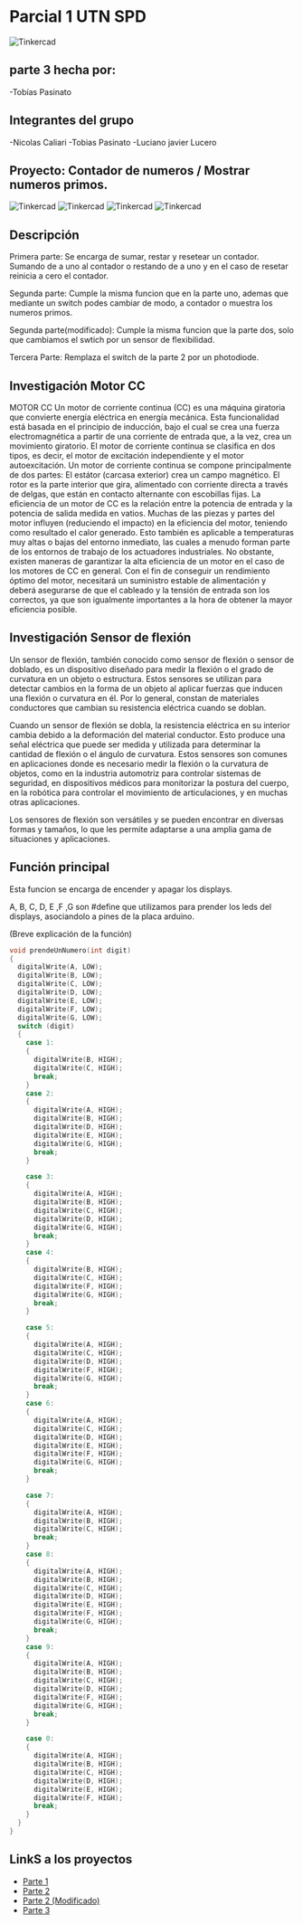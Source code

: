 # Parcial 1 UTN SPD
![Tinkercad](./img/img_portada.jpeg)


## parte 3 hecha por:
-Tobías Pasinato

## Integrantes del grupo
-Nicolas Caliari
-Tobias Pasinato
-Luciano javier Lucero

## Proyecto: Contador de numeros / Mostrar numeros primos.
![Tinkercad](./img/img_part1.jpeg)
![Tinkercad](./img/img_part2.jpeg)
![Tinkercad](./img/img_part2_modif.jpeg)
![Tinkercad](./img/img_part3.jpeg)


## Descripción
Primera parte: Se encarga de sumar, restar y resetear un contador. Sumando de a uno al contador o restando de a uno y en el caso de resetar reinicia a cero el contador.

Segunda parte: Cumple la misma funcion que en la parte uno, ademas que mediante un switch podes cambiar de modo, a contador o muestra los numeros primos.

Segunda parte(modificado): Cumple la misma funcion que la parte dos, solo que cambiamos el swtich por un sensor de flexibilidad.

Tercera Parte: Remplaza el switch de la parte 2 por un photodiode.

## Investigación Motor CC
MOTOR CC Un motor de corriente continua (CC) es una máquina giratoria que convierte energía eléctrica en energía mecánica. Esta funcionalidad está basada en el principio de inducción, bajo el cual se crea una fuerza electromagnética a partir de una corriente de entrada que, a la vez, crea un movimiento giratorio. El motor de corriente continua se clasifica en dos tipos, es decir, el motor de excitación independiente y el motor autoexcitación. Un motor de corriente continua se compone principalmente de dos partes: El estátor (carcasa exterior) crea un campo magnético. El rotor es la parte interior que gira, alimentado con corriente directa a través de delgas, que están en contacto alternante con escobillas fijas. La eficiencia de un motor de CC es la relación entre la potencia de entrada y la potencia de salida medida en vatios. Muchas de las piezas y partes del motor influyen (reduciendo el impacto) en la eficiencia del motor, teniendo como resultado el calor generado. Esto también es aplicable a temperaturas muy altas o bajas del entorno inmediato, las cuales a menudo forman parte de los entornos de trabajo de los actuadores industriales. No obstante, existen maneras de garantizar la alta eficiencia de un motor en el caso de los motores de CC en general. Con el fin de conseguir un rendimiento óptimo del motor, necesitará un suministro estable de alimentación y deberá asegurarse de que el cableado y la tensión de entrada son los correctos, ya que son igualmente importantes a la hora de obtener la mayor eficiencia posible.

## Investigación Sensor de flexión
Un sensor de flexión, también conocido como sensor de flexión o sensor de doblado, es un dispositivo diseñado para medir la flexión o el grado de curvatura en un objeto o estructura. Estos sensores se utilizan para detectar cambios en la forma de un objeto al aplicar fuerzas que inducen una flexión o curvatura en él. Por lo general, constan de materiales conductores que cambian su resistencia eléctrica cuando se doblan.

Cuando un sensor de flexión se dobla, la resistencia eléctrica en su interior cambia debido a la deformación del material conductor. Esto produce una señal eléctrica que puede ser medida y utilizada para determinar la cantidad de flexión o el ángulo de curvatura. Estos sensores son comunes en aplicaciones donde es necesario medir la flexión o la curvatura de objetos, como en la industria automotriz para controlar sistemas de seguridad, en dispositivos médicos para monitorizar la postura del cuerpo, en la robótica para controlar el movimiento de articulaciones, y en muchas otras aplicaciones.

Los sensores de flexión son versátiles y se pueden encontrar en diversas formas y tamaños, lo que les permite adaptarse a una amplia gama de situaciones y aplicaciones.

## Función principal
Esta funcion se encarga de encender y apagar los displays.

A, B, C, D, E ,F ,G son #define que utilizamos para prender los leds del displays, asociandolo a pines de la placa arduino.

(Breve explicación de la función)

~~~ C (lenguaje en el que esta escrito)
void prendeUnNumero(int digit)
{
  digitalWrite(A, LOW);
  digitalWrite(B, LOW);
  digitalWrite(C, LOW);
  digitalWrite(D, LOW);
  digitalWrite(E, LOW);
  digitalWrite(F, LOW);
  digitalWrite(G, LOW);
  switch (digit)
  {
    case 1:
    {
      digitalWrite(B, HIGH);
      digitalWrite(C, HIGH);
      break;
    }
    case 2:
    {
      digitalWrite(A, HIGH);
      digitalWrite(B, HIGH);
      digitalWrite(D, HIGH);
      digitalWrite(E, HIGH);
      digitalWrite(G, HIGH);
      break;
    }

    case 3:
    {
      digitalWrite(A, HIGH);
      digitalWrite(B, HIGH);
      digitalWrite(C, HIGH);
      digitalWrite(D, HIGH);
      digitalWrite(G, HIGH);
      break;
    }
    case 4:
    {
      digitalWrite(B, HIGH);
      digitalWrite(C, HIGH);
      digitalWrite(F, HIGH);
      digitalWrite(G, HIGH);
      break;
    }

    case 5:
    {
      digitalWrite(A, HIGH);
      digitalWrite(C, HIGH);
      digitalWrite(D, HIGH);
      digitalWrite(F, HIGH);
      digitalWrite(G, HIGH);
      break;
    }
    case 6:
    {
      digitalWrite(A, HIGH);
      digitalWrite(C, HIGH);
      digitalWrite(D, HIGH);
      digitalWrite(E, HIGH);
      digitalWrite(F, HIGH);
      digitalWrite(G, HIGH);
      break;
    }

    case 7:
    {
      digitalWrite(A, HIGH);
      digitalWrite(B, HIGH);
      digitalWrite(C, HIGH);
      break;
    }
    case 8:
    {
      digitalWrite(A, HIGH);
      digitalWrite(B, HIGH);
      digitalWrite(C, HIGH);
      digitalWrite(D, HIGH);
      digitalWrite(E, HIGH);
      digitalWrite(F, HIGH);
      digitalWrite(G, HIGH);
      break;
    } 
    case 9:
    {
      digitalWrite(A, HIGH);
      digitalWrite(B, HIGH);
      digitalWrite(C, HIGH);
      digitalWrite(D, HIGH);
      digitalWrite(F, HIGH);
      digitalWrite(G, HIGH);
      break;
    } 

    case 0:
    {
      digitalWrite(A, HIGH);
      digitalWrite(B, HIGH);
      digitalWrite(C, HIGH);
      digitalWrite(D, HIGH);
      digitalWrite(E, HIGH);
      digitalWrite(F, HIGH);
      break;
    }
  }
}
~~~

## LinkS a los proyectos
- [Parte 1](https://www.tinkercad.com/things/axaww9nsMOV)
- [Parte 2](https://www.tinkercad.com/things/0OZ6jm6UWFm)
- [Parte 2 (Modificado)](https://www.tinkercad.com/things/6LYFlWroRBj)
- [Parte 3](https://www.tinkercad.com/things/8pamUCgjWlY)